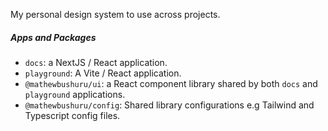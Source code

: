 My personal design system to use across projects.

##### Apps and Packages

- `docs`: a NextJS / React application.
- `playground`: A Vite / React application.
- `@mathewbushuru/ui`: a React component library shared by both `docs` and `playground` applications.
- `@mathewbushuru/config`: Shared library configurations e.g Tailwind and Typescript config files.
